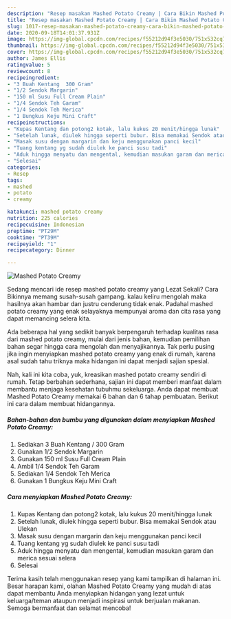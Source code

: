 ```yaml
---
description: "Resep masakan Mashed Potato Creamy | Cara Bikin Mashed Potato Creamy Yang Sedap"
title: "Resep masakan Mashed Potato Creamy | Cara Bikin Mashed Potato Creamy Yang Sedap"
slug: 1017-resep-masakan-mashed-potato-creamy-cara-bikin-mashed-potato-creamy-yang-sedap
date: 2020-09-18T14:01:37.931Z
image: https://img-global.cpcdn.com/recipes/f55212d94f3e5030/751x532cq70/mashed-potato-creamy-foto-resep-utama.jpg
thumbnail: https://img-global.cpcdn.com/recipes/f55212d94f3e5030/751x532cq70/mashed-potato-creamy-foto-resep-utama.jpg
cover: https://img-global.cpcdn.com/recipes/f55212d94f3e5030/751x532cq70/mashed-potato-creamy-foto-resep-utama.jpg
author: James Ellis
ratingvalue: 5
reviewcount: 8
recipeingredient:
- "3 Buah Kentang  300 Gram"
- "1/2 Sendok Margarin"
- "150 ml Susu Full Cream Plain"
- "1/4 Sendok Teh Garam"
- "1/4 Sendok Teh Merica"
- "1 Bungkus Keju Mini Craft"
recipeinstructions:
- "Kupas Kentang dan potong2 kotak, lalu kukus 20 menit/hingga lunak"
- "Setelah lunak, diulek hingga seperti bubur. Bisa memakai Sendok atau Ulekan"
- "Masak susu dengan margarin dan keju menggunakan panci kecil"
- "Tuang kentang yg sudah diulek ke panci susu tadi"
- "Aduk hingga menyatu dan mengental, kemudian masukan garam dan merica sesuai selera"
- "Selesai"
categories:
- Resep
tags:
- mashed
- potato
- creamy

katakunci: mashed potato creamy 
nutrition: 225 calories
recipecuisine: Indonesian
preptime: "PT29M"
cooktime: "PT39M"
recipeyield: "1"
recipecategory: Dinner

---
```



![Mashed Potato Creamy](https://img-global.cpcdn.com/recipes/f55212d94f3e5030/751x532cq70/mashed-potato-creamy-foto-resep-utama.jpg)

Sedang mencari ide resep mashed potato creamy yang Lezat Sekali? Cara Bikinnya memang susah-susah gampang. kalau keliru mengolah maka hasilnya akan hambar dan justru cenderung tidak enak. Padahal mashed potato creamy yang enak selayaknya mempunyai aroma dan cita rasa yang dapat memancing selera kita.



Ada beberapa hal yang sedikit banyak berpengaruh terhadap kualitas rasa dari mashed potato creamy, mulai dari jenis bahan, kemudian pemilihan bahan segar hingga cara mengolah dan menyajikannya. Tak perlu pusing jika ingin menyiapkan mashed potato creamy yang enak di rumah, karena asal sudah tahu triknya maka hidangan ini dapat menjadi sajian spesial.


Nah, kali ini kita coba, yuk, kreasikan mashed potato creamy sendiri di rumah. Tetap berbahan sederhana, sajian ini dapat memberi manfaat dalam membantu menjaga kesehatan tubuhmu sekeluarga. Anda dapat membuat Mashed Potato Creamy memakai 6 bahan dan 6 tahap pembuatan. Berikut ini cara dalam membuat hidangannya.

<!--inarticleads1-->

##### Bahan-bahan dan bumbu yang digunakan dalam menyiapkan Mashed Potato Creamy:

1. Sediakan 3 Buah Kentang / 300 Gram
1. Gunakan 1/2 Sendok Margarin
1. Gunakan 150 ml Susu Full Cream Plain
1. Ambil 1/4 Sendok Teh Garam
1. Sediakan 1/4 Sendok Teh Merica
1. Gunakan 1 Bungkus Keju Mini Craft




<!--inarticleads2-->

##### Cara menyiapkan Mashed Potato Creamy:

1. Kupas Kentang dan potong2 kotak, lalu kukus 20 menit/hingga lunak
1. Setelah lunak, diulek hingga seperti bubur. Bisa memakai Sendok atau Ulekan
1. Masak susu dengan margarin dan keju menggunakan panci kecil
1. Tuang kentang yg sudah diulek ke panci susu tadi
1. Aduk hingga menyatu dan mengental, kemudian masukan garam dan merica sesuai selera
1. Selesai




Terima kasih telah menggunakan resep yang kami tampilkan di halaman ini. Besar harapan kami, olahan Mashed Potato Creamy yang mudah di atas dapat membantu Anda menyiapkan hidangan yang lezat untuk keluarga/teman ataupun menjadi inspirasi untuk berjualan makanan. Semoga bermanfaat dan selamat mencoba!
